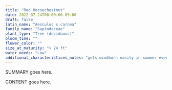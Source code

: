 ```yaml
---
title: "Red Horsechestnut"
date: 2022-07-24T00:00:00-05:00
draft: false
latin_name: "Aesculus x carnea"
family_name: "Sapindaceae"
plant_type: "Tree (deciduous)"
bloom_time: ""
flower_color: ""
size_at_maturity: "> 24 ft"
water_needs: "Low"
additional_characteristices_notes: "gets windburn easily in summer even in protected sites."
---
```


SUMMARY goes here.

<!--more-->

CONTENT goes here.